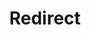 ﻿---
layout: src/layouts/Redirect.astro
title: Redirect
redirect: /docs/infrastructure/deployment-targets/dynamic-infrastructure/azure-accounts
pubDate:  2023-01-01
navSearch: false
navSitemap: false
navMenu: false
---
